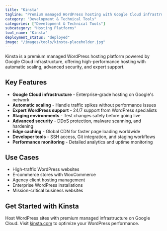 ```yaml
---
title: "Kinsta"
tagline: "Premium managed WordPress hosting with Google Cloud infrastructure"
category: "Development & Technical Tools"
categories: ["Development & Technical Tools"]
subcategory: "Hosting Platforms"
tool_name: "Kinsta"
deployment_status: "deployed"
image: "/images/tools/kinsta-placeholder.jpg"
---
```

Kinsta is a premium managed WordPress hosting platform powered by Google Cloud infrastructure, offering high-performance hosting with automatic scaling, advanced security, and expert support.

## Key Features

- **Google Cloud infrastructure** - Enterprise-grade hosting on Google's network
- **Automatic scaling** - Handle traffic spikes without performance issues
- **Expert WordPress support** - 24/7 support from WordPress specialists
- **Staging environments** - Test changes safely before going live
- **Advanced security** - DDoS protection, malware scanning, and hardening
- **Edge caching** - Global CDN for faster page loading worldwide
- **Developer tools** - SSH access, Git integration, and staging workflows
- **Performance monitoring** - Detailed analytics and uptime monitoring

## Use Cases

- High-traffic WordPress websites
- E-commerce stores with WooCommerce
- Agency client hosting management
- Enterprise WordPress installations
- Mission-critical business websites

## Get Started with Kinsta

Host WordPress sites with premium managed infrastructure on Google Cloud. Visit [kinsta.com](https://kinsta.com) to optimize your WordPress performance.